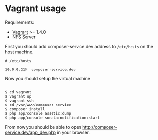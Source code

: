 # Vagrant usage

Requirements:
* [Vagrant](http://www.vagrantup.com/downloads.html) >= 1.4.0
* NFS Server

First you should add composer-service.dev address to ``/etc/hosts`` on the host machine.

```
# /etc/hosts

10.0.0.215  composer-service.dev
```

Now you should setup the virtual machine

```

$ cd vagrant
$ vagrant up
$ vagrant ssh
$ cd /var/www/composer-service
$ composer install
$ php app/console assetic:dump
$ php app/console sonata:notification:start
```

From now you should be able to open http://composer-service.dev/app_dev.php in your browser.
